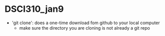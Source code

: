 # DSCI310_jan9

- 'git clone': does a one-time download fom github to your local computer
    - make sure the directory you are cloning is not already a git repo